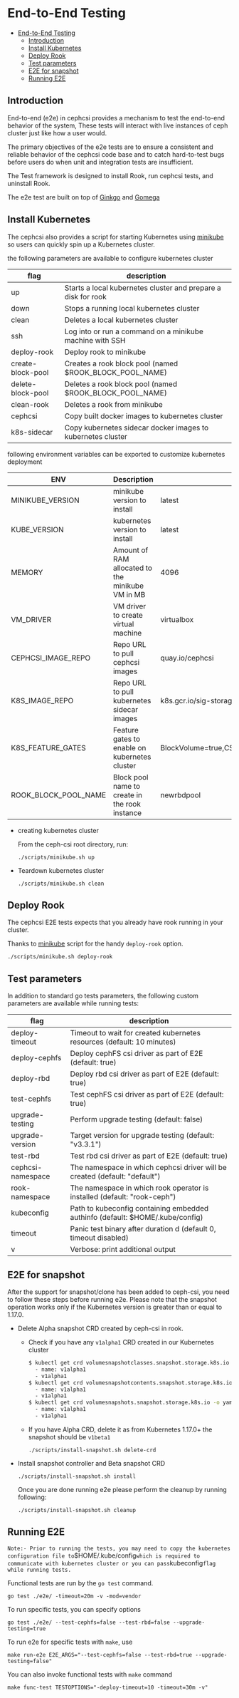 # End-to-End Testing

- [End-to-End Testing](#end-to-end-testing)
  - [Introduction](#introduction)
  - [Install Kubernetes](#install-kubernetes)
  - [Deploy Rook](#deploy-rook)
  - [Test parameters](#test-parameters)
  - [E2E for snapshot](#e2e-for-snapshot)
  - [Running E2E](#running-e2e)

## Introduction

End-to-end (e2e) in cephcsi provides a mechanism to test the end-to-end
behavior of the system, These tests will interact with live instances of ceph
cluster just like how a user would.

The primary objectives of the e2e tests are to ensure a consistent and reliable
behavior of the cephcsi code base and to catch hard-to-test bugs before
users do when unit and integration tests are insufficient.

The Test framework is designed
to install Rook, run cephcsi tests, and uninstall Rook.

The e2e test are  built on top of  [Ginkgo](http://onsi.github.io/ginkgo/) and
[Gomega](http://onsi.github.io/gomega/)

## Install Kubernetes

The cephcsi also provides a script for starting Kubernetes using
[minikube](../scripts/minikube.sh) so users can quickly spin up a Kubernetes
cluster.

the following parameters are available to configure  kubernetes cluster

| flag              | description                                                   |
| ----------------- | ------------------------------------------------------------- |
| up                | Starts a local kubernetes cluster and prepare a disk for rook |
| down              | Stops a running local kubernetes cluster                      |
| clean             | Deletes a local kubernetes cluster                            |
| ssh               | Log into or run a command on a minikube machine with SSH      |
| deploy-rook       | Deploy rook to minikube                                       |
| create-block-pool | Creates a rook block pool (named $ROOK_BLOCK_POOL_NAME)       |
| delete-block-pool | Deletes a rook block pool (named $ROOK_BLOCK_POOL_NAME)       |
| clean-rook        | Deletes a rook from minikube                                  |
| cephcsi           | Copy built docker images to kubernetes cluster                |
| k8s-sidecar       | Copy kubernetes sidecar docker images to kubernetes cluster   |

following environment variables can be exported to customize kubernetes deployment

| ENV                  | Description                                      | Default                                                            |
|----------------------|--------------------------------------------------|--------------------------------------------------------------------|
| MINIKUBE_VERSION     | minikube version to install                      | latest                                                             |
| KUBE_VERSION         | kubernetes version to install                    | latest                                                             |
| MEMORY               | Amount of RAM allocated to the minikube VM in MB | 4096                                                               |
| VM_DRIVER            | VM driver to create virtual machine              | virtualbox                                                         |
| CEPHCSI_IMAGE_REPO   | Repo URL to pull cephcsi images                  | quay.io/cephcsi                                                    |
| K8S_IMAGE_REPO       | Repo URL to pull kubernetes sidecar images       | k8s.gcr.io/sig-storage                                             |
| K8S_FEATURE_GATES    | Feature gates to enable on kubernetes cluster    | BlockVolume=true,CSIBlockVolume=true,VolumeSnapshotDataSource=true |
| ROOK_BLOCK_POOL_NAME | Block pool name to create in the rook instance   | newrbdpool                                                         |

- creating kubernetes  cluster

    From the ceph-csi root directory, run:

    ```console
    ./scripts/minikube.sh up
    ```

- Teardown kubernetes cluster

    ```console
    ./scripts/minikube.sh clean
    ```

## Deploy Rook

The cephcsi E2E tests expects that you already have rook running in your cluster.

Thanks to [minikube](../scripts/minikube.sh) script for the handy `deploy-rook` option.

```console
./scripts/minikube.sh deploy-rook
```

## Test parameters

In addition to standard go tests parameters, the following custom parameters
are available while running tests:

| flag              | description                                                                   |
| ----------------- | ----------------------------------------------------------------------------- |
| deploy-timeout    | Timeout to wait for created kubernetes resources (default: 10 minutes)        |
| deploy-cephfs     | Deploy cephFS csi driver as part of E2E (default: true)                       |
| deploy-rbd        | Deploy rbd csi driver as part of E2E (default: true)                          |
| test-cephfs       | Test cephFS csi driver as part of E2E (default: true)                         |
| upgrade-testing   | Perform upgrade testing (default: false)                                      |
| upgrade-version   | Target version for upgrade testing (default: "v3.3.1")                        |
| test-rbd          | Test rbd csi driver as part of E2E (default: true)                            |
| cephcsi-namespace | The namespace in which cephcsi driver will be created (default: "default")    |
| rook-namespace    | The namespace in which rook operator is installed (default: "rook-ceph")      |
| kubeconfig        | Path to kubeconfig containing embedded authinfo (default: $HOME/.kube/config) |
| timeout           | Panic test binary after duration d (default 0, timeout disabled)              |
| v                 | Verbose: print additional output                                              |

## E2E for snapshot

After the support for snapshot/clone has been added to ceph-csi,
you need to follow these steps before running e2e.
Please note that the snapshot operation works only if the Kubernetes version
is greater than or equal to 1.17.0.

- Delete Alpha snapshot CRD created by ceph-csi in rook.
  - Check if you have any `v1alpha1` CRD created in our Kubernetes cluster

      ```bash
      $ kubectl get crd volumesnapshotclasses.snapshot.storage.k8s.io -o yaml |grep v1alpha1
        - name: v1alpha1
        - v1alpha1
      $ kubectl get crd volumesnapshotcontents.snapshot.storage.k8s.io -o yaml |grep v1alpha1
        - name: v1alpha1
        - v1alpha1
      $ kubectl get crd volumesnapshots.snapshot.storage.k8s.io -o yaml |grep v1alpha1
        - name: v1alpha1
        - v1alpha1
      ```

  - If you have Alpha CRD, delete it as from Kubernetes 1.17.0+ the snapshot
    should be `v1beta1`

    ```console
    ./scripts/install-snapshot.sh delete-crd
    ```

- Install snapshot controller and Beta snapshot CRD

    ```console
    ./scripts/install-snapshot.sh install
    ```

    Once you are done running e2e please perform the cleanup by running following:

    ```console
    ./scripts/install-snapshot.sh cleanup
    ```

## Running E2E

`
Note:- Prior to running the tests, you may need to copy the kubernetes configuration
file to `$HOME/.kube/config` which is required to communicate with kubernetes
cluster or you can pass `kubeconfig`flag while running tests.
`

Functional tests are run by the `go test` command.

```console
go test ./e2e/ -timeout=20m -v -mod=vendor
```

To run specific tests, you can specify options

```console
go test ./e2e/ --test-cephfs=false --test-rbd=false --upgrade-testing=true
```

To run e2e for specific tests with `make`, use

```console
make run-e2e E2E_ARGS="--test-cephfs=false --test-rbd=true --upgrade-testing=false"
```

You can also invoke functional tests with `make` command

```console
make func-test TESTOPTIONS="-deploy-timeout=10 -timeout=30m -v"
```
